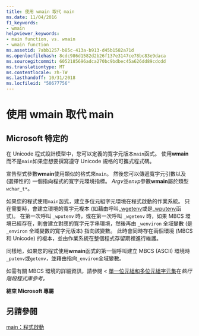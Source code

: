 ```yaml
---
title: 使用 wmain 取代 main
ms.date: 11/04/2016
f1_keywords:
- wmain
helpviewer_keywords:
- main function, vs. wmain
- wmain function
ms.assetid: 7abb1257-b85c-413a-b913-d45b1582a71d
ms.openlocfilehash: 8cdc986d1582d2b26f137e3147ce78bc83e9daca
ms.sourcegitcommit: 6052185696adca270bc9bdbec45a626dd89cdcdd
ms.translationtype: MT
ms.contentlocale: zh-TW
ms.lasthandoff: 10/31/2018
ms.locfileid: "50677756"
---
```

# <a name="using-wmain-instead-of-main"></a>使用 wmain 取代 main

## <a name="microsoft-specific"></a>Microsoft 特定的

在 Unicode 程式設計模型中，您可以定義的寬字元版本`main`函式。 使用**wmain**而不是`main`如果您想要撰寫遵守 Unicode 規格的可攜式程式碼。

宣告型式參數**wmain**使用類似的格式來`main`。 然後您可以傳遞寬字元引數以及 (選擇性的) 一個指向程式的寬字元環境指標。 *Argv*並*envp*參數**wmain**屬於類型`wchar_t*`。

如果您的程式使用`main`函式，建立多位元組字元環境在程式啟動的作業系統。 只在需要時，會建立環境的寬字元複本 (如藉由呼叫[_wgetenv](../c-runtime-library/reference/getenv-wgetenv.md)或是[_wputenv](../c-runtime-library/reference/putenv-wputenv.md)函式)。 在第一次呼叫 `_wputenv` 時，或在第一次呼叫 `_wgetenv` 時，如果 MBCS 環境已經存在，則會建立對應的寬字元字串環境，然後再由 `_wenviron` 全域變數 (是 `_environ` 全域變數的寬字元版本) 指向該變數。 此時會同時存在兩個環境 (MBCS 和 Unicode) 的複本，並由作業系統在整個程式存留期裡進行維護。

同樣地，如果您的程式使用**wmain**函式的第一個呼叫建立 MBCS (ASCII) 環境時`_putenv`或`getenv`，並藉由指向`_environ`全域變數。

如需有關 MBCS 環境的詳細資訊，請參閱 <<c0> [ 單一位元組和多位元組字元集](../c-runtime-library/single-byte-and-multibyte-character-sets.md)在*執行階段程式庫參考。*

**結束 Microsoft 專屬**

## <a name="see-also"></a>另請參閱

[main：程式啟動](../cpp/main-program-startup.md)